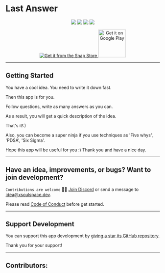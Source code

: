 # Last Answer

<p align="center">
  <a title="License" href="https://github.com/xsoulspace/last_answer/blob/master/LICENSE" ><img src="https://img.shields.io/github/license/xsoulspace/last_answer.svg" /></a>
  <a title="Discord" href="https://discord.com/invite/y54DpJwmAn" ><img src="https://img.shields.io/discord/696688204476055592.svg" /></a>
  <a title="Contributor Covenant" href="https://github.com/xsoulspace/last_answer/blob/master/CODE_OF_CONDUCT.md" ><img src="https://img.shields.io/badge/Contributor%20Covenant-v2.0%20adopted-ff69b4.svg" /></a>
  <a title="Contributors" href="https://github.com/xsoulspace/last_answer/graphs/contributors" ><img src="https://img.shields.io/github/contributors/xsoulspace/last_answer.svg" /></a>
</p>

<p align="center">
  <a href="https://snapcraft.io/last-answer">
    <img  alt="Get it from the Snap Store" src="https://snapcraft.io/static/images/badges/en/snap-store-black.svg" />
  </a>
  <a href='https://play.google.com/store/apps/details?id=dev.xsoulspace.lastanswer&pcampaignid=pcampaignidMKT-Other-global-all-co-prtnr-py-PartBadge-Mar2515-1'>
    <img height="90px"; alt='Get it on Google Play' src='https://play.google.com/intl/en_us/badges/static/images/badges/en_badge_web_generic.png'/>
  </a>
</p>

---

## Getting Started

You have a cool idea.
You need to write it down fast.

Then this app is for you.

Follow questions, write as many answers as you can.

As a result, you will get a quick description of the idea.

That's it!:)

Also, you can become a super ninja if you use techniques as 'Five whys', 'PDSA', 'Six Sigma'.

Hope this app will be useful for you :)
Thank you and have a nice day.

---

## Have an idea, improvements, or bugs? Want to join development?

`Contributions are welcome` 🎉🎉
[Join Discord](https://discord.gg/y54DpJwmAn) or send a message to idea@xsoulspace.dev.

Please read [Code of Conduct](CODE_OF_CONDUCT.md) before get started.

---

## Support Development

You can support this app development by [giving a star its GitHub repository](https://github.com/xsoulspace/last_answer).

Thank you for your support!

---

## Contributors:
